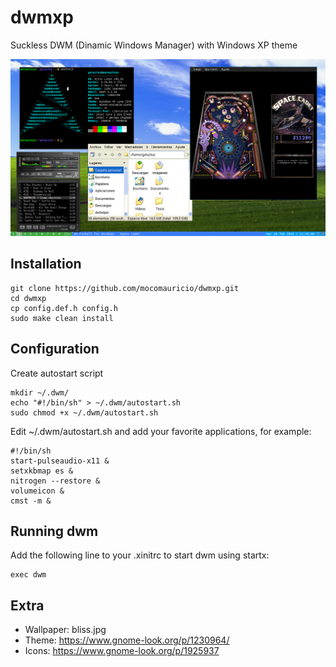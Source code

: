 # dwmxp
Suckless DWM (Dinamic Windows Manager) with Windows XP theme

![Preview](screenshots/2023-02-28-113909_1366x768_scrot.png)


Installation
------------
    git clone https://github.com/mocomauricio/dwmxp.git
    cd dwmxp
    cp config.def.h config.h
    sudo make clean install
    
Configuration
-------------
Create autostart script

    mkdir ~/.dwm/
    echo "#!/bin/sh" > ~/.dwm/autostart.sh
    sudo chmod +x ~/.dwm/autostart.sh

Edit ~/.dwm/autostart.sh and add your favorite applications, for example:

    #!/bin/sh
    start-pulseaudio-x11 &
    setxkbmap es &
    nitrogen --restore &
    volumeicon &
    cmst -m &

Running dwm
-----------
Add the following line to your .xinitrc to start dwm using startx:

    exec dwm
    
Extra
-----

- Wallpaper: bliss.jpg
- Theme: https://www.gnome-look.org/p/1230964/
- Icons: https://www.gnome-look.org/p/1925937
